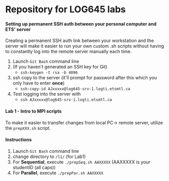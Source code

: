 # Repository for LOG645 labs

#### Setting up permanent SSH auth between your personal computer and ETS' server
Creating a permanent SSH auth link between your workstation and the server will make it easier to run your own custom .sh scripts without having to constantly log into the remote server manually each time.
1. Launch `Git Bash` command line
1. (If you haven't generated an SSH key for Git) 
    * `ssh-keygen -t rsa -b 4096`
1. ssh copy to the server (it'll prompt for password after this which you only have to enter **once**)
    * `ssh-copy-id AJxxxxx@log645-srv-1.logti.etsmtl.ca`
1. Test logging into the server with 
    * `ssh AJxxxxx@log645-srv-1.logti.etsmtl.ca`
    
#### Lab 1 - Intro to MPI scripts
To make it easier to transfer changes from local PC-> remote server, utilize the `prepXXX.sh` script.
#### **Instructions**
1. Launch `Git Bash` command line
1. change directory to `/l1/` (for Lab1)
1. For **Sequential**, execute `./prepSeq.sh AAXXXXX` (AAXXXXX is your studentID (all caps))
1. For **Parallel**, execute `./prepPar.sh AAXXXXX`
